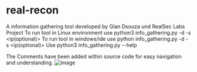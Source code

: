 # real-recon
A information gathering tool developed by Glan Dsouza und RealSec Labs Project
To run tool in Linux environment use python3 info_gathering.py -d <domain> -s <ip(optional)>
To run tool in windows/ide use python info_gathering.py -d <domain> -s <ip(optional)>
Use python3 info_gathering.py --help 

The Comments have been added within source code for easy navigation and understanding.
![image](https://github.com/user-attachments/assets/fc6dcb51-2b6d-43ec-b41d-75bb3de4a487)
